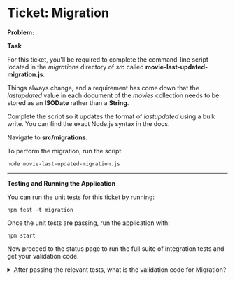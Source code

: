 Ticket: Migration
=================

**Problem:**

**Task**

For this ticket, you'll be required to complete the command-line script located in the _migrations_ directory of _src_ called **movie-last-updated-migration.js**.

Things always change, and a requirement has come down that the _lastupdated_ value in each document of the _movies_ collection needs to be stored as an **ISODate** rather than a **String**.

Complete the script so it updates the format of _lastupdated_ using a bulk write. You can find the exact Node.js syntax in the docs.

Navigate to **src/migrations**.

To perform the migration, run the script:

```
node movie-last-updated-migration.js
```

---

**Testing and Running the Application**

You can run the unit tests for this ticket by running:

```
npm test -t migration
```

Once the unit tests are passing, run the application with:

```
npm start
```

Now proceed to the status page to run the full suite of integration tests and get your validation code.

<details>
  <summary>After passing the relevant tests, what is the validation code for Migration?</summary>
   Answer: 5ad9f6a64fec134d116fb06f
</details>
